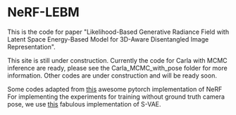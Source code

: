 # NeRF-LEBM
This is the code for paper "Likelihood-Based Generative Radiance Field with Latent Space Energy-Based Model for 3D-Aware Disentangled Image Representation".

This site is still under construction. Currently the code for Carla with MCMC inference are ready, please see the Carla_MCMC_with_pose folder for more information.
Other codes are under construction and will be ready soon.

Some codes adapted from [this](https://github.com/yenchenlin/nerf-pytorch) awesome pytorch implementation of NeRF  
For implementing the experiments for training without ground truth camera pose, we use [this](https://github.com/nicola-decao/s-vae-pytorch) fabulous implementation of S-VAE. 
